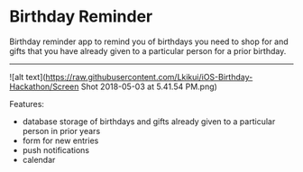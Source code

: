 # Birthday Reminder

Birthday reminder app to remind you of birthdays you need to shop for and gifts that you have already given to a particular person for a prior birthday.

_______________________________

![alt text](https://raw.githubusercontent.com/Lkikui/iOS-Birthday-Hackathon/Screen Shot 2018-05-03 at 5.41.54 PM.png)

Features:
- database storage of birthdays and gifts already given to a particular person in prior years
- form for new entries
- push notifications
- calendar
